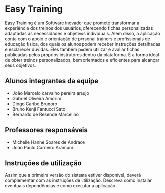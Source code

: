 # Easy Training

Easy Training é um Software inovador que promete transformar a experiência dos treinos dos usuários, oferecendo fichas personalizadas adaptadas às necessidades e objetivos individuais. Além disso, a aplicação conta com o apoio e orientação de personal trainers e profissionais de educação física, dos quais os alunos podem receber instruções detalhadas e esclarecer dúvidas. Eles também podem utilizar e avaliar fichas publicadas pelos próprios instrutores dentro da plataforma. É a forma ideal de obter treinos personalizados, bem orientados e eficientes para alcançar seus objetivos.

## Alunos integrantes da equipe

* João Marcelo carvalho pereira araujo
* Gabriel Oliveira Amorim
* Diogo Caribe Brunoro
* Bruno Kenji Fantucci Sato
* Bernardo de Resende Marcelino

## Professores responsáveis

* Michelle Hanne Soares de Andrade 
* João Paulo Carneiro Aramuni

## Instruções de utilização

Assim que a primeira versão do sistema estiver disponível, deverá complementar com as instruções de utilização. Descreva como instalar eventuais dependências e como executar a aplicação.
